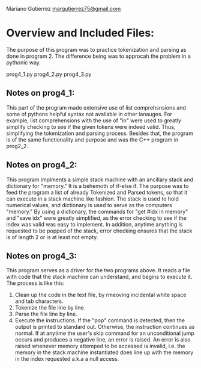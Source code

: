 Mariano Gutierrez
margutierrez75@gmail.com

# Overview and Included Files:
The purpose of this program was to practice tokenization and parsing as done in
program 2. The difference being was to approcah the problem in a pythonic way.

prog4_1.py
prog4_2.py
prog4_3.py

## Notes on prog4_1:
   This part of the program made extensive use of list comprehsnsions and some 
   of pythons helpful syntax not avaliable in other lanauges. For example, list
   comprehensions with the use of "in" were used to greatly simplify checking
   to see if the given tokens were indeed valid. Thus, simplifying the tokenization
   and parsing process. Besides that, the program is of the same functionality and purpose and was the C++
   program in prog2_2. 
    
## Notes on prog4_2:
   This program implments a simple stack machine with
   an ancillary stack and dictionary for "memory." It is a behemoth of if-else if. 
   The purpose was to feed the program  a list of already Tokenized and Parsed tokens, 
   so that it can execute in a stack machine like fashion. 
   The stack is used to hold numerical values, and dictionary is used 
   to serve as the computers "memory." By using a dictionary, the commands for
   "get #idx in memory" and "save idx" were greatly simplified, as the error checking to 
   see if the index was valid was easy to implement. In addition, anytime anything
   is requested to be popped of the stack, error checking ensures that the stack
   is of length 2 or is at least not empty. 

## Notes on prog4_3:
   This program serves as a driver for the two programs above. It reads a file with
   code that the stack machine can understand, and begins to execute it.
   The process is like this:
   1) Clean up the code in the text file, by rmeoving incidental white space and tab
   characters.
   2) Tokenize the file line by line
   3) Parse the file line by line.
   4) Execute the instructions. If the "pop" command is detected, then the output is
   printed to standard out. Otherwise, the instruction continues as normal.
   If at anytime the user's skip command for an unconditional jump occurs and produces
   a negative line, an error is raised. An error is also raised whenever memory attemped to
   be accessed is invalid, i.e. the memory in the stack machine instantiated does line up with the memory
   in the index requested a.k.a a null access. 
    
    
    
    
